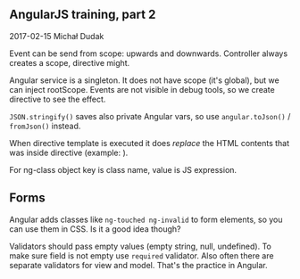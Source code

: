 AngularJS training, part 2
----

2017-02-15 Michał Dudak

Event can be send from scope: upwards and downwards.
Controller always creates a scope, directive might.

Angular service is a singleton. It does not have scope (it's global), but we can inject rootScope.
Events are not visible in debug tools, so we create directive to see the effect.


`JSON.stringify()` saves also private Angular vars, so use `angular.toJson()` / `fromJson()` instead.

When directive template is executed it does *replace* the HTML contents that was inside directive (example: <tabset>).

For ng-class object key is class name, value is JS expression.

## Forms

Angular adds classes like `ng-touched ng-invalid` to form elements, so you can use them in CSS. Is it a good idea though?

Validators should pass empty values (empty string, null, undefined). To make sure field is not empty use `required` validator.
Also often there are separate validators for view and model.
That's the practice in Angular.
